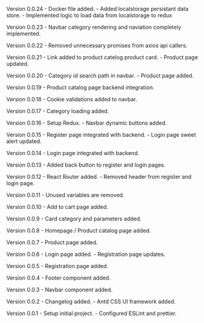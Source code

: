 
Version 0.0.24
    - Docker file added.
    - Added localstorage persistant data store. 
    - Implemented logic to load data from localstorage to redux

Version 0.0.23
    - Navbar category rendering and naviation completely implemented. 

Version 0.0.22
    - Removed unnecessary promises from axios api callers.

Version 0.0.21
    - Link added to product catelog product card.
    - Product page updated. 

Version 0.0.20
    - Category id search path in navbar.
    - Product page added.

Version 0.0.19
    - Product catalog page backend integration.

Version 0.0.18
    - Cookie validations added to navbar.

Version 0.0.17
    - Category loading added.

Version 0.0.16
    - Setup Redux.
    - Navbar dynamic buttons added.

Version 0.0.15
    - Register page integrated with backend.
    - Login page sweet alert updated.

Version 0.0.14
    - Login page integrated with backend.

Version 0.0.13
    - Added back button to register and login pages.

Version 0.0.12
    - React Router added.
    - Removed header from register and login page.

Version 0.0.11
    - Unused variables are removed.

Version 0.0.10
    - Add to cart page added.

Version 0.0.9
    - Card category and parameters added.

Version 0.0.8
    - Homepage / Product catalog page added.

Version 0.0.7
    - Product page added.

Version 0.0.6
    - Login page added.
    - Registration page updates.

Version 0.0.5
    - Registration page added.

Version 0.0.4
    - Footer component added.

Version 0.0.3
    - Navbar component added.

Version 0.0.2
    - Changelog added.
    - Antd CSS UI framework added.

Version 0.0.1
    - Setup initial project.
    - Configured ESLint and prettier.